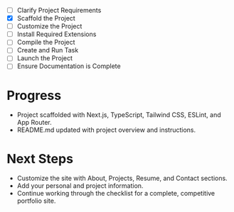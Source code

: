- [ ] Clarify Project Requirements
- [x] Scaffold the Project
- [ ] Customize the Project
- [ ] Install Required Extensions
- [ ] Compile the Project
- [ ] Create and Run Task
- [ ] Launch the Project
- [ ] Ensure Documentation is Complete

# Progress
- Project scaffolded with Next.js, TypeScript, Tailwind CSS, ESLint, and App Router.
- README.md updated with project overview and instructions.

# Next Steps
- Customize the site with About, Projects, Resume, and Contact sections.
- Add your personal and project information.
- Continue working through the checklist for a complete, competitive portfolio site.
